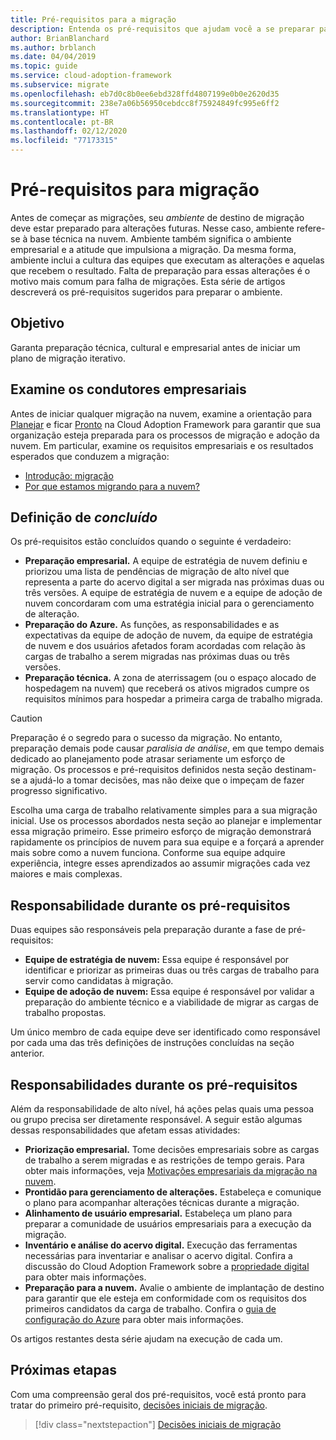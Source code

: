 ```yaml
---
title: Pré-requisitos para a migração
description: Entenda os pré-requisitos que ajudam você a se preparar para a migração para a nuvem e a evitar motivos comuns de falhas de migração.
author: BrianBlanchard
ms.author: brblanch
ms.date: 04/04/2019
ms.topic: guide
ms.service: cloud-adoption-framework
ms.subservice: migrate
ms.openlocfilehash: eb7d0c8b0ee6ebd328ffd4807199e0b0e2620d35
ms.sourcegitcommit: 238e7a06b56950cebdcc8f75924849fc995e6ff2
ms.translationtype: HT
ms.contentlocale: pt-BR
ms.lasthandoff: 02/12/2020
ms.locfileid: "77173315"
---
```

# <a name="prerequisites-for-migration"></a>Pré-requisitos para migração

Antes de começar as migrações, seu _ambiente_ de destino de migração deve estar preparado para alterações futuras. Nesse caso, ambiente refere-se à base técnica na nuvem. Ambiente também significa o ambiente empresarial e a atitude que impulsiona a migração. Da mesma forma, ambiente inclui a cultura das equipes que executam as alterações e aquelas que recebem o resultado. Falta de preparação para essas alterações é o motivo mais comum para falha de migrações. Esta série de artigos descreverá os pré-requisitos sugeridos para preparar o ambiente.

## <a name="objective"></a>Objetivo

Garanta preparação técnica, cultural e empresarial antes de iniciar um plano de migração iterativo.

## <a name="review-business-drivers"></a>Examine os condutores empresariais

Antes de iniciar qualquer migração na nuvem, examine a orientação para [Planejar](../../../strategy/index.md) e ficar [Pronto](../../../ready/index.md) na Cloud Adoption Framework para garantir que sua organização esteja preparada para os processos de migração e adoção da nuvem. Em particular, examine os requisitos empresariais e os resultados esperados que conduzem a migração:

- [Introdução: migração](../../../getting-started/migrate.md)
- [Por que estamos migrando para a nuvem?](../../../strategy/motivations.md)

## <a name="definition-of-done"></a>Definição de *concluído*

Os pré-requisitos estão concluídos quando o seguinte é verdadeiro:

- **Preparação empresarial.** A equipe de estratégia de nuvem definiu e priorizou uma lista de pendências de migração de alto nível que representa a parte do acervo digital a ser migrada nas próximas duas ou três versões. A equipe de estratégia de nuvem e a equipe de adoção de nuvem concordaram com uma estratégia inicial para o gerenciamento de alteração.
- **Preparação do Azure.** As funções, as responsabilidades e as expectativas da equipe de adoção de nuvem, da equipe de estratégia de nuvem e dos usuários afetados foram acordadas com relação às cargas de trabalho a serem migradas nas próximas duas ou três versões.
- **Preparação técnica.** A zona de aterrissagem (ou o espaço alocado de hospedagem na nuvem) que receberá os ativos migrados cumpre os requisitos mínimos para hospedar a primeira carga de trabalho migrada.

> [!CAUTION]
> Preparação é o segredo para o sucesso da migração. No entanto, preparação demais pode causar *paralisia de análise*, em que tempo demais dedicado ao planejamento pode atrasar seriamente um esforço de migração. Os processos e pré-requisitos definidos nesta seção destinam-se a ajudá-lo a tomar decisões, mas não deixe que o impeçam de fazer progresso significativo.
>
> Escolha uma carga de trabalho relativamente simples para a sua migração inicial. Use os processos abordados nesta seção ao planejar e implementar essa migração primeiro. Esse primeiro esforço de migração demonstrará rapidamente os princípios de nuvem para sua equipe e a forçará a aprender mais sobre como a nuvem funciona. Conforme sua equipe adquire experiência, integre esses aprendizados ao assumir migrações cada vez maiores e mais complexas.

## <a name="accountability-during-prerequisites"></a>Responsabilidade durante os pré-requisitos

Duas equipes são responsáveis pela preparação durante a fase de pré-requisitos:

- **Equipe de estratégia de nuvem:** Essa equipe é responsável por identificar e priorizar as primeiras duas ou três cargas de trabalho para servir como candidatas à migração.
- **Equipe de adoção de nuvem:** Essa equipe é responsável por validar a preparação do ambiente técnico e a viabilidade de migrar as cargas de trabalho propostas.

Um único membro de cada equipe deve ser identificado como responsável por cada uma das três definições de instruções concluídas na seção anterior.

## <a name="responsibilities-during-prerequisites"></a>Responsabilidades durante os pré-requisitos

Além da responsabilidade de alto nível, há ações pelas quais uma pessoa ou grupo precisa ser diretamente responsável. A seguir estão algumas dessas responsabilidades que afetam essas atividades:

- **Priorização empresarial.** Tome decisões empresariais sobre as cargas de trabalho a serem migradas e as restrições de tempo gerais. Para obter mais informações, veja [Motivações empresariais da migração na nuvem](../../../strategy/motivations.md).
- **Prontidão para gerenciamento de alterações.** Estabeleça e comunique o plano para acompanhar alterações técnicas durante a migração.
- **Alinhamento de usuário empresarial.** Estabeleça um plano para preparar a comunidade de usuários empresariais para a execução da migração.
- **Inventário e análise do acervo digital.** Execução das ferramentas necessárias para inventariar e analisar o acervo digital. Confira a discussão do Cloud Adoption Framework sobre a [propriedade digital](../../../digital-estate/index.md) para obter mais informações.
- **Preparação para a nuvem.** Avalie o ambiente de implantação de destino para garantir que ele esteja em conformidade com os requisitos dos primeiros candidatos da carga de trabalho. Confira o [guia de configuração do Azure](../../../ready/azure-setup-guide/index.md) para obter mais informações.

Os artigos restantes desta série ajudam na execução de cada um.

## <a name="next-steps"></a>Próximas etapas

Com uma compreensão geral dos pré-requisitos, você está pronto para tratar do primeiro pré-requisito, [decisões iniciais de migração](./decisions.md).

> [!div class="nextstepaction"]
> [Decisões iniciais de migração](./decisions.md)
